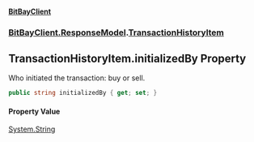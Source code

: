 #### [BitBayClient](./index.md 'index')
### [BitBayClient.ResponseModel](./BitBayClient-ResponseModel.md 'BitBayClient.ResponseModel').[TransactionHistoryItem](./BitBayClient-ResponseModel-TransactionHistoryItem.md 'BitBayClient.ResponseModel.TransactionHistoryItem')
## TransactionHistoryItem.initializedBy Property
Who initiated the transaction: buy or sell.  
```csharp
public string initializedBy { get; set; }
```
#### Property Value
[System.String](https://docs.microsoft.com/en-us/dotnet/api/System.String 'System.String')  
